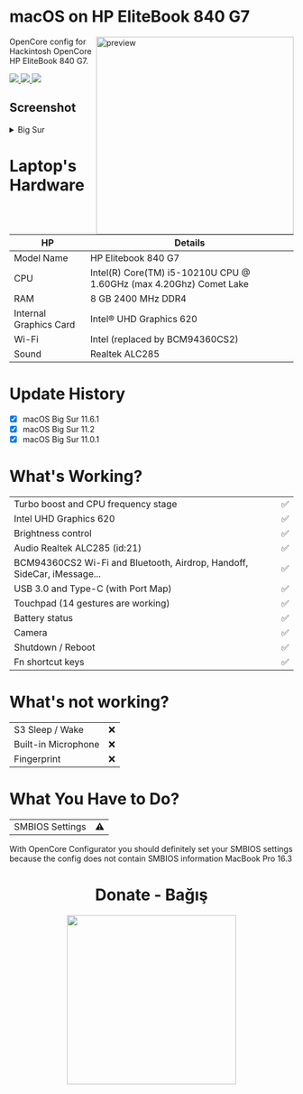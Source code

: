 <!-- omit in toc -->
# macOS on HP EliteBook 840 G7

<img align="right" src="https://github.com/yusufklncc/HP-EliteBook-840-G7-Hackintosh/blob/main/HPEliteBook840G7.png" width="350px" alt="preview">

OpenCore config for Hackintosh OpenCore HP EliteBook 840 G7.

<p align="left">
<a href="https://www.apple.com/macos/big-sur/">
  <img src="https://img.shields.io/badge/macOS-Big_Sur_v11.6.1-red.svg"/> </a>
<a href="https://github.com/acidanthera/OpenCorePkg">
  <img src="https://img.shields.io/badge/OpenCore-0.7.5-12AED6"/> </a>
<a href="https://github.com/yusufklncc/HP-EliteBook-840-G7-Hackintosh/issues"> 
  <img src="https://img.shields.io/github/issues/yusufklncc/HP-EliteBook-840-G7-Hackintosh"/> </a>
</p>

## Screenshot
<details>
<summary>Big Sur</summary>

![](https://i.loli.net/2021/02/17/5AmDMFQ4qE9TtrV.png)

</details>

<!-- omit in toc -->
# Laptop's Hardware

| **HP** | Details                                                  |
| ------------------- | ------------------------------------------- |
| Model Name      | HP Elitebook 840 G7      |
| CPU              | Intel(R) Core(TM) i5-10210U CPU @ 1.60GHz (max 4.20Ghz) Comet Lake             |
| RAM           | 8 GB 2400 MHz DDR4    |
| Internal Graphics Card | Intel® UHD Graphics 620                     |
| Wi-Fi             | Intel (replaced by BCM94360CS2) |
| Sound       | Realtek ALC285                       |

# Update History
- [x] macOS Big Sur 11.6.1
- [x] macOS Big Sur 11.2
- [x] macOS Big Sur 11.0.1

# What's Working?
|                                 |                                    |
| -----------------------------------  | -------- |
|  Turbo boost and CPU frequency stage |  ✅  |
|  Intel UHD Graphics 620              |  ✅  |
|  Brightness control                  |  ✅  |
|  Audio Realtek ALC285 (id:21)        |  ✅  |
|  BCM94360CS2 Wi-Fi and Bluetooth, Airdrop, Handoff, SideCar, iMessage...         |  ✅  |
|  USB 3.0 and Type-C (with Port Map)        |  ✅  |
|  Touchpad (14 gestures are working)   |  ✅  |
|  Battery status   |  ✅  |
|  Camera   |  ✅  |
|  Shutdown / Reboot   |  ✅  |
|  Fn shortcut keys   |  ✅  | 

# What's not working?
|                                 |                                    |
| -----------------------------------  | -------- |
|  S3 Sleep / Wake    | ❌  |
|  Built-in Microphone| ❌  |
|  Fingerprint        | ❌  |

# What You Have to Do?
|                                 |                                    |
| -----------------------------------  | -------- |
|  SMBIOS Settings  | ⚠️ |
 
With OpenCore Configurator you should definitely set your SMBIOS settings because the config does not contain SMBIOS information MacBook Pro 16.3

<h1 align="center"> Donate - Bağış </h1>
<p align="center">
<a href="https://github.com/yusufklncc/yusufklncc/blob/main/Donate%20-%20Ba%C4%9F%C4%B1%C5%9F.md">
  <img src="https://github.com/yusufklncc/yusufklncc/blob/main/Resources/Donate.png" width="300">
